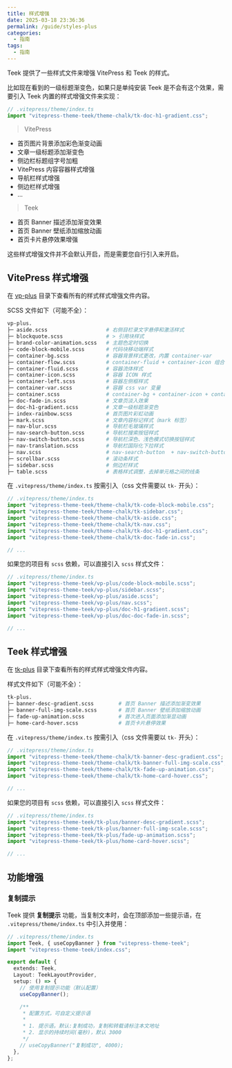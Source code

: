 ```yaml
---
title: 样式增强
date: 2025-03-18 23:36:36
permalink: /guide/styles-plus
categories:
  - 指南
tags:
  - 指南
---
```


Teek 提供了一些样式文件来增强 VitePress 和 Teek 的样式。

比如现在看到的一级标题渐变色，如果只是单纯安装 Teek 是不会有这个效果，需要引入 Teek 内置的样式增强文件来实现：

```ts
// .vitepress/theme/index.ts
import "vitepress-theme-teek/theme-chalk/tk-doc-h1-gradient.css";
```

> VitePress

- 首页图片背景添加彩色渐变动画
- 文章一级标题添加渐变色
- 侧边栏标题组字号加粗
- VitePress 内容容器样式增强
- 导航栏样式增强
- 侧边栏样式增强
- ...

> Teek

- 首页 Banner 描述添加渐变效果
- 首页 Banner 壁纸添加缩放动画
- 首页卡片悬停效果增强

这些样式增强文件并不会默认开启，而是需要您自行引入来开启。

## VitePress 样式增强

在 [vp-plus](https://github.com/Kele-Bingtang/vitepress-theme-teek/tree/main/packages/theme-chalk/src/vp-plus) 目录下查看所有的样式样式增强文件内容。

SCSS 文件如下（可能不全）：

```sh
vp-plus.
├─ aside.scss                   # 右侧目栏录文字悬停和激活样式
├─ blockquote.scss              # > 引用块样式
├─ brand-color-animation.scss   # 主题色定时切换
├─ code-block-mobile.scss       # 代码块移动端样式
├─ container-bg.scss            # 容器背景样式更改，内置 container-var
├─ container-flow.scss          # container-fluid + container-icon 组合
├─ container-fluid.scss         # 容器流体样式
├─ container-icon.scss          # 容器 ICON 样式
├─ container-left.scss          # 容器左侧框样式
├─ container-var.scss           # 容器 css var 变量
├─ container.scss               # container-bg + container-icon + container-var 组合
├─ doc-fade-in.scss             # 文章页淡入效果
├─ doc-h1-gradient.scss         # 文章一级标题渐变色
├─ index-rainbow.scss           # 首页图片彩虹动画
├─ mark.scss                    # 文章内容标记样式（mark 标签）
├─ nav-blur.scss                # 导航栏毛玻璃样式
├─ nav-search-button.scss       # 导航栏搜索按钮样式
├─ nav-switch-button.scss       # 导航栏深色、浅色模式切换按钮样式
├─ nav-translation.scss         # 导航栏国际化下拉样式
├─ nav.scss                     # nav-search-button  + nav-switch-button + nav-translation 组合
├─ scrollbar.scss               # 滚动条样式
├─ sidebar.scss                 # 侧边栏样式
├─ table.scss                   # 表格样式调整，去掉单元格之间的线条
```

在 `.vitepress/theme/index.ts` 按需引入（css 文件需要以 `tk-` 开头）：

```ts
// .vitepress/theme/index.ts
import "vitepress-theme-teek/theme-chalk/tk-code-block-mobile.css";
import "vitepress-theme-teek/theme-chalk/tk-sidebar.css";
import "vitepress-theme-teek/theme-chalk/tk-aside.css";
import "vitepress-theme-teek/theme-chalk/tk-nav.css";
import "vitepress-theme-teek/theme-chalk/tk-doc-h1-gradient.css";
import "vitepress-theme-teek/theme-chalk/tk-doc-fade-in.css";

// ...
```

如果您的项目有 `scss` 依赖，可以直接引入 `scss` 样式文件：

```ts
// .vitepress/theme/index.ts
import "vitepress-theme-teek/vp-plus/code-block-mobile.scss";
import "vitepress-theme-teek/vp-plus/sidebar.scss";
import "vitepress-theme-teek/vp-plus/aside.scss";
import "vitepress-theme-teek/vp-plus/nav.scss";
import "vitepress-theme-teek/vp-plus/doc-h1-gradient.scss";
import "vitepress-theme-teek/vp-plus/doc-doc-fade-in.scss";

// ...
```

## Teek 样式增强

在 [tk-plus](https://github.com/Kele-Bingtang/vitepress-theme-teek/tree/main/packages/theme-chalk/src/tk-plus) 目录下查看所有的样式样式增强文件内容。

样式文件如下（可能不全）：

```sh
tk-plus.
├─ banner-desc-gradient.scss        # 首页 Banner 描述添加渐变效果
├─ banner-full-img-scale.scss       # 首页 Banner 壁纸添加缩放动画
├─ fade-up-animation.scss           # 首次进入页面添加渐显动画
├─ home-card-hover.scss             # 首页卡片悬停效果
```

在 `.vitepress/theme/index.ts` 按需引入（css 文件需要以 `tk-` 开头）：

```ts
// .vitepress/theme/index.ts
import "vitepress-theme-teek/theme-chalk/tk-banner-desc-gradient.css";
import "vitepress-theme-teek/theme-chalk/tk-banner-full-img-scale.css";
import "vitepress-theme-teek/theme-chalk/tk-fade-up-animation.css";
import "vitepress-theme-teek/theme-chalk/tk-home-card-hover.css";

// ...
```

如果您的项目有 `scss` 依赖，可以直接引入 `scss` 样式文件：

```ts
// .vitepress/theme/index.ts
import "vitepress-theme-teek/tk-plus/banner-desc-gradient.scss";
import "vitepress-theme-teek/tk-plus/banner-full-img-scale.scss";
import "vitepress-theme-teek/tk-plus/fade-up-animation.scss";
import "vitepress-theme-teek/tk-plus/home-card-hover.scss";

// ...
```

## 功能增强

### 复制提示

Teek 提供 **复制提示** 功能，当复制文本时，会在顶部添加一些提示语，在 `.vitepress/theme/index.ts` 中引入并使用：

```ts
// .vitepress/theme/index.ts
import Teek, { useCopyBanner } from "vitepress-theme-teek";
import "vitepress-theme-teek/index.css";

export default {
  extends: Teek,
  Layout: TeekLayoutProvider,
  setup: () => {
    // 使用复制提示功能（默认配置）
    useCopyBanner();

    /**
     * 配置方式，可自定义提示语
     *
     * 1. 提示语。默认:复制成功，复制和转载请标注本文地址
     * 2. 显示的持续时间(毫秒)，默认 3000
     */
    // useCopyBanner("复制成功", 4000);
  },
};
```
